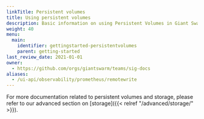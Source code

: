 ```yaml
---
linkTitle: Persistent volumes
title: Using persistent volumes
description: Basic information on using Persistent Volumes in Giant Swarm workload clusters.
weight: 40
menu:
  main:
    identifier: gettingstarted-persistentvolumes
    parent: getting-started
last_review_date: 2021-01-01
owner:
  - https://github.com/orgs/giantswarm/teams/sig-docs
aliases:
  - /ui-api/observability/prometheus/remotewrite
---
```


For more documentation related to persistent volumes and storage, please refer to our advanced section on [storage]({{< relref "/advanced/storage/" >}}).

